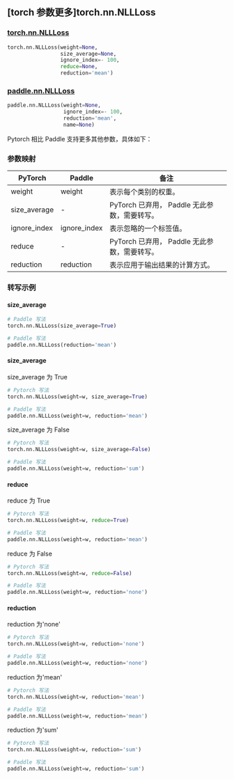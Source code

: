 ## [torch 参数更多]torch.nn.NLLLoss

### [torch.nn.NLLLoss](https://pytorch.org/docs/stable/generated/torch.nn.NLLLoss.html?highlight=nllloss#torch.nn.NLLLoss)

```python
torch.nn.NLLLoss(weight=None,
                 size_average=None,
                 ignore_index=- 100,
                 reduce=None,
                 reduction='mean')
```

### [paddle.nn.NLLLoss](https://www.paddlepaddle.org.cn/documentation/docs/zh/api/paddle/nn/NLLLoss_cn.html#nllloss)

```python
paddle.nn.NLLLoss(weight=None,
                  ignore_index=- 100,
                  reduction='mean',
                  name=None)
```

Pytorch 相比 Paddle 支持更多其他参数，具体如下：

### 参数映射
| PyTorch      | Paddle       | 备注                                         |
| ------------ | ------------ | -------------------------------------------- |
| weight       | weight       | 表示每个类别的权重。                         |
| size_average | -            | PyTorch 已弃用， Paddle 无此参数，需要转写。 |
| ignore_index | ignore_index | 表示忽略的一个标签值。                       |
| reduce       | -            | PyTorch 已弃用， Paddle 无此参数，需要转写。 |
| reduction    | reduction    | 表示应用于输出结果的计算方式。               |

### 转写示例
#### size_average
```python
# Paddle 写法
torch.nn.NLLLoss(size_average=True)

# Paddle 写法
paddle.nn.NLLLoss(reduction='mean')
```

#### size_average
size_average 为 True
```python
# Pytorch 写法
torch.nn.NLLLoss(weight=w, size_average=True)

# Paddle 写法
paddle.nn.NLLLoss(weight=w, reduction='mean')

```

size_average 为 False
```python
# Pytorch 写法
torch.nn.NLLLoss(weight=w, size_average=False)

# Paddle 写法
paddle.nn.NLLLoss(weight=w, reduction='sum')
```

#### reduce
reduce 为 True
```python
# Pytorch 写法
torch.nn.NLLLoss(weight=w, reduce=True)

# Paddle 写法
paddle.nn.NLLLoss(weight=w, reduction='mean')
```

reduce 为 False
```python
# Pytorch 写法
torch.nn.NLLLoss(weight=w, reduce=False)

# Paddle 写法
paddle.nn.NLLLoss(weight=w, reduction='none')
```

#### reduction
reduction 为'none'
```python
# Pytorch 写法
torch.nn.NLLLoss(weight=w, reduction='none')

# Paddle 写法
paddle.nn.NLLLoss(weight=w, reduction='none')
```

reduction 为'mean'
```python
# Pytorch 写法
torch.nn.NLLLoss(weight=w, reduction='mean')

# Paddle 写法
paddle.nn.NLLLoss(weight=w, reduction='mean')
```

reduction 为'sum'
```python
# Pytorch 写法
torch.nn.NLLLoss(weight=w, reduction='sum')

# Paddle 写法
paddle.nn.NLLLoss(weight=w, reduction='sum')
```
